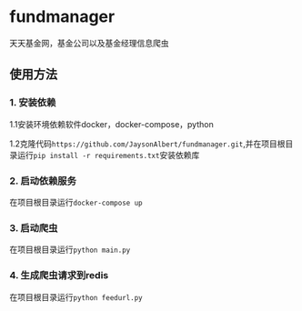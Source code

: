 # fundmanager
天天基金网，基金公司以及基金经理信息爬虫


## 使用方法


### 1. 安装依赖


1.1安装环境依赖软件docker，docker-compose，python

1.2克隆代码`https://github.com/JaysonAlbert/fundmanager.git`,并在项目根目录运行`pip install -r requirements.txt`安装依赖库


### 2. 启动依赖服务


在项目根目录运行`docker-compose up`

### 3. 启动爬虫


在项目根目录运行`python main.py`

### 4. 生成爬虫请求到redis


在项目根目录运行`python feedurl.py`
